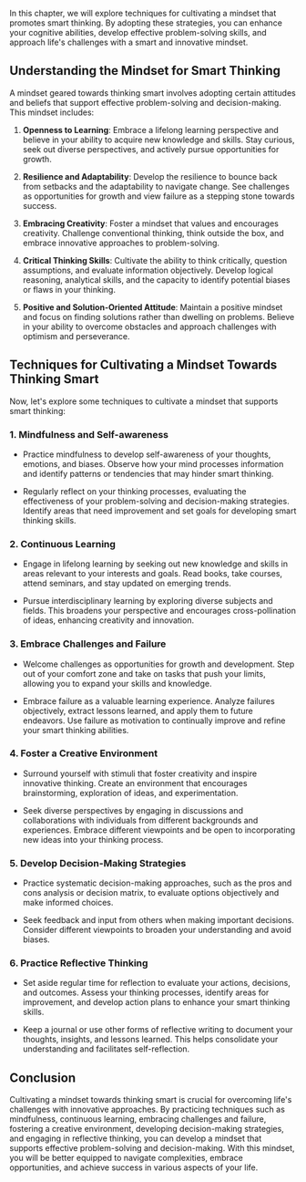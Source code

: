 
In this chapter, we will explore techniques for cultivating a mindset that promotes smart thinking. By adopting these strategies, you can enhance your cognitive abilities, develop effective problem-solving skills, and approach life's challenges with a smart and innovative mindset.

**Understanding the Mindset for Smart Thinking**
------------------------------------------------

A mindset geared towards thinking smart involves adopting certain attitudes and beliefs that support effective problem-solving and decision-making. This mindset includes:

1. **Openness to Learning**: Embrace a lifelong learning perspective and believe in your ability to acquire new knowledge and skills. Stay curious, seek out diverse perspectives, and actively pursue opportunities for growth.

2. **Resilience and Adaptability**: Develop the resilience to bounce back from setbacks and the adaptability to navigate change. See challenges as opportunities for growth and view failure as a stepping stone towards success.

3. **Embracing Creativity**: Foster a mindset that values and encourages creativity. Challenge conventional thinking, think outside the box, and embrace innovative approaches to problem-solving.

4. **Critical Thinking Skills**: Cultivate the ability to think critically, question assumptions, and evaluate information objectively. Develop logical reasoning, analytical skills, and the capacity to identify potential biases or flaws in your thinking.

5. **Positive and Solution-Oriented Attitude**: Maintain a positive mindset and focus on finding solutions rather than dwelling on problems. Believe in your ability to overcome obstacles and approach challenges with optimism and perseverance.

**Techniques for Cultivating a Mindset Towards Thinking Smart**
---------------------------------------------------------------

Now, let's explore some techniques to cultivate a mindset that supports smart thinking:

### **1. Mindfulness and Self-awareness**

* Practice mindfulness to develop self-awareness of your thoughts, emotions, and biases. Observe how your mind processes information and identify patterns or tendencies that may hinder smart thinking.

* Regularly reflect on your thinking processes, evaluating the effectiveness of your problem-solving and decision-making strategies. Identify areas that need improvement and set goals for developing smart thinking skills.

### **2. Continuous Learning**

* Engage in lifelong learning by seeking out new knowledge and skills in areas relevant to your interests and goals. Read books, take courses, attend seminars, and stay updated on emerging trends.

* Pursue interdisciplinary learning by exploring diverse subjects and fields. This broadens your perspective and encourages cross-pollination of ideas, enhancing creativity and innovation.

### **3. Embrace Challenges and Failure**

* Welcome challenges as opportunities for growth and development. Step out of your comfort zone and take on tasks that push your limits, allowing you to expand your skills and knowledge.

* Embrace failure as a valuable learning experience. Analyze failures objectively, extract lessons learned, and apply them to future endeavors. Use failure as motivation to continually improve and refine your smart thinking abilities.

### **4. Foster a Creative Environment**

* Surround yourself with stimuli that foster creativity and inspire innovative thinking. Create an environment that encourages brainstorming, exploration of ideas, and experimentation.

* Seek diverse perspectives by engaging in discussions and collaborations with individuals from different backgrounds and experiences. Embrace different viewpoints and be open to incorporating new ideas into your thinking process.

### **5. Develop Decision-Making Strategies**

* Practice systematic decision-making approaches, such as the pros and cons analysis or decision matrix, to evaluate options objectively and make informed choices.

* Seek feedback and input from others when making important decisions. Consider different viewpoints to broaden your understanding and avoid biases.

### **6. Practice Reflective Thinking**

* Set aside regular time for reflection to evaluate your actions, decisions, and outcomes. Assess your thinking processes, identify areas for improvement, and develop action plans to enhance your smart thinking skills.

* Keep a journal or use other forms of reflective writing to document your thoughts, insights, and lessons learned. This helps consolidate your understanding and facilitates self-reflection.

**Conclusion**
--------------

Cultivating a mindset towards thinking smart is crucial for overcoming life's challenges with innovative approaches. By practicing techniques such as mindfulness, continuous learning, embracing challenges and failure, fostering a creative environment, developing decision-making strategies, and engaging in reflective thinking, you can develop a mindset that supports effective problem-solving and decision-making. With this mindset, you will be better equipped to navigate complexities, embrace opportunities, and achieve success in various aspects of your life.
